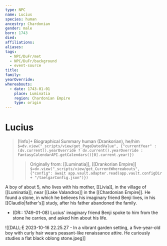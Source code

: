 ```yaml
---
type: NPC
name: Lucius
species: human
ancestry: Chardonian
gender: male
born: 1743
died: 
affiliations: 
aliases: 
tags:
  - NPC/DuFr/met
  - NPC/DuFr/background
  - event-source
title: 
family: 
yearOverride: 
whereabouts:
  - date: 1743-01-01
    place: Luminatia
    region: Chardonian Empire
    type: origin
---
```

# Lucius
>[!info]+ Biographical Summary
>human (Drankorian), he/him
>`$=dv.view("_scripts/view/get_PageDatedValue", {"currentYear" : (dv.current().yearOverride ? dv.current().yearOverride : FantasyCalendarAPI.getCalendars()[0].current.year)})`
>> Originally from: [[Luminatia]], [[Drankorian Empire]]
>> `$=dv.view("_scripts/view/get_CurrentWhereabouts", {"config": await app.vault.adapter.read(app.vault.configDir + "/taelgarConfig.json")})`

A boy of about 5, who lives with his mother, [[Livia]], in the village of [[Luminatia]], near [[Lake Valandros]] in the [[Chardonian Empire]]. He found a stone, in which he believes his imaginary friend Benji lives, in his [[Claudio|father's]] study, after his father abandoned the family. 

- (DR:: 1749-01-08) Lucius' imaginary friend Benji spoke to him from the stone he carries, and asked him about his life. 

![[DALL·E 2023-10-16 22.25.27 - In a vibrant garden setting, a five-year-old boy with curly hair wears peasant-like renaissance attire. He curiously studies a flat black oblong stone.jpeg]]